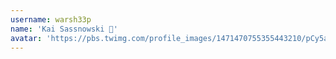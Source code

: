```yaml
---
username: warsh33p
name: 'Kai Sassnowski 🥔'
avatar: 'https://pbs.twimg.com/profile_images/1471470755355443210/pCy5acDI_normal.jpg'
---
```

